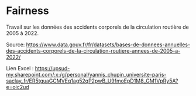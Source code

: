 # Fairness

Travail sur les données des accidents corporels de la circulation routière de 2005 à 2022.


Source: https://www.data.gouv.fr/fr/datasets/bases-de-donnees-annuelles-des-accidents-corporels-de-la-circulation-routiere-annees-de-2005-a-2022/

Lien Excel : https://upsud-my.sharepoint.com/:x:/g/personal/yannis_chupin_universite-paris-saclay_fr/ER5tguaGCMVEq1ag52qP2pwB_U9fmoEpD1M8_GM1VpRy5A?e=oic2ud


